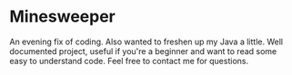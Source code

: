 # Minesweeper

An evening fix of coding.
Also wanted to freshen up my Java a little.
Well documented project, useful if you're a beginner and want to read some easy to understand code.
Feel free to contact me for questions.
